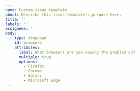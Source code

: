 ```yaml
---
name: Custom issue template
about: Describe this issue template's purpose here.
title: ''
labels: ''
assignees: ''
body:
  - type: dropdown
    id: browsers
    attributes:
      label: What browsers are you seeing the problem on?
      multiple: true
      options:
        - Firefox
        - Chrome
        - Safari
        - Microsoft Edge
---
```



